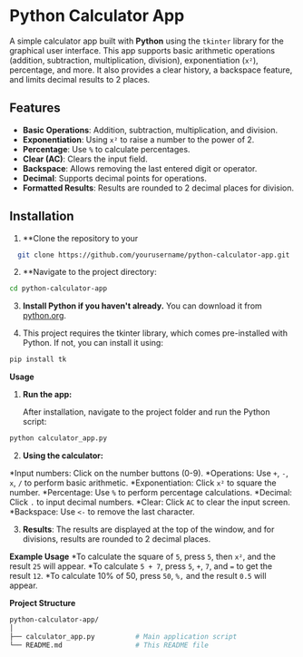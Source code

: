 # **Python Calculator App**

A simple calculator app built with **Python** using the `tkinter` library for the graphical user interface. This app supports basic arithmetic operations (addition, subtraction, multiplication, division), exponentiation (`x²`), percentage, and more. It also provides a clear history, a backspace feature, and limits decimal results to 2 places.

## **Features**

- **Basic Operations**: Addition, subtraction, multiplication, and division.
- **Exponentiation**: Using `x²` to raise a number to the power of 2.
- **Percentage**: Use `%` to calculate percentages.
- **Clear (AC)**: Clears the input field.
- **Backspace**: Allows removing the last entered digit or operator.
- **Decimal**: Supports decimal points for operations.
- **Formatted Results**: Results are rounded to 2 decimal places for division.

## **Installation**

1. **Clone the repository to your 
 ```bash
   git clone https://github.com/yourusername/python-calculator-app.git
```

2. **Navigate to the project directory:
 ```bash
 cd python-calculator-app
 ```

3. **Install Python if you haven't already.** You can download it from [python.org](https://www.python.org/).

4. This project requires the tkinter library, which comes pre-installed with Python. If not, you can install it using:

```bash
pip install tk
```
**Usage**
1. **Run the app:** 

    After installation, navigate to the project folder and run the Python script:
```bash
python calculator_app.py
```
2. **Using the calculator:**

*Input numbers: Click on the number buttons (0-9).
*Operations: Use `+`, `-`, `x`, `/` to perform basic arithmetic.
*Exponentiation: Click `x²` to square the number.
*Percentage: Use `%` to perform percentage calculations.
*Decimal: Click `.` to input decimal numbers.
*Clear: Click `AC` to clear the input screen.
*Backspace: Use `<-` to remove the last character.

3. **Results**: The results are displayed at the top of the window, and for divisions, results are rounded to 2 decimal places.

**Example Usage**
*To calculate the square of `5`, press `5`, then `x²`, and the result `25` will appear.
*To calculate `5 + 7`, press `5`, `+`, `7`, and `=` to get the result `12`.
*To calculate 10% of 50, press `50`, `%,` and the result `0.5` will appear.

**Project Structure**
```bash
python-calculator-app/
│
├── calculator_app.py          # Main application script
└── README.md                  # This README file

```